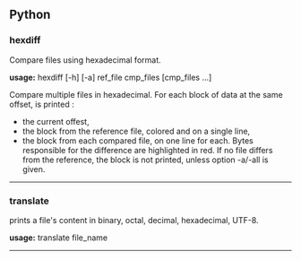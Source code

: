 ## Python
	
### hexdiff
Compare files using hexadecimal format.

**usage:** hexdiff [\-h] [\-a] ref\_file cmp\_files [cmp\_files ...]

Compare multiple files in hexadecimal.
For each block of data at the same offset, is printed :
 * the current offest,
 * the block from the reference file, colored and on a single line,
 * the block from each compared file, on one line for each. Bytes responsible for the difference are highlighted in red. If no file differs from the reference, the block is not printed, unless option -a/-all is given.

---
### translate

prints a file's content in binary, octal, decimal, hexadecimal, UTF-8.

**usage:** translate file\_name

---


